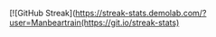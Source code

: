 
[![GitHub Streak](https://streak-stats.demolab.com/?user=Manbeartrain(https://git.io/streak-stats)
